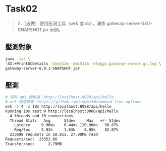 # Task02
> 2.（选做）使用压测工具（wrk 或 sb），演练 gateway-server-0.0.1-SNAPSHOT.jar 示例。

## 壓測對象
```bash
java -jar \
-XX:+PrintGCDetails -Xmx512m -Xms512m -Xloggc:gateway-server.gc.log \
gateway-server-0.0.1-SNAPSHOT.jar
```

## 壓測
```bash
# 呼叫 api 網址為：http://localhost:8088/api/hello
# wrk 使用參考：https://github.com/wg/wrk#command-line-options
wrk -t 4 -d 10s http://localhost:8088/api/hello
Running 10s test @ http://localhost:8088/api/hello
  4 threads and 10 connections
  Thread Stats   Avg      Stdev     Max   +/- Stdev
    Latency     0.96ms    6.44ms 120.96ms   98.87%
    Req/Sec     5.93k     1.63k    8.05k    82.07%
  233698 requests in 10.01s, 27.90MB read
Requests/sec:  23352.66
Transfer/sec:      2.79MB 
```
